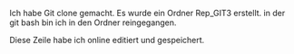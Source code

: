Ich habe Git clone gemacht. Es wurde ein Ordner Rep_GIT3 erstellt. in der git bash bin ich in den Ordner reingegangen.



Diese Zeile habe ich online editiert und gespeichert.
